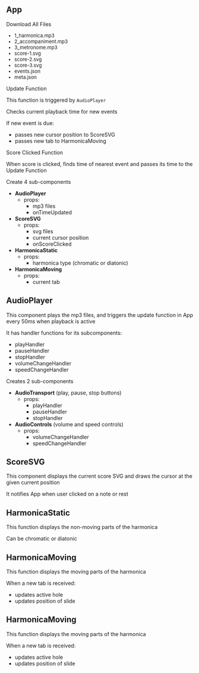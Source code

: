 

<h2>App</h2>
    <p>Download All Files</p>
    <ul style="font-size: small;">
      <li>1_harmonica.mp3</li>
      <li>2_accompaniment.mp3</li>
      <li>3_metronome.mp3</li>
      <li>score-1.svg</li>
      <li>score-2.svg</li>
      <li>score-3.svg</li>
      <li>events.json</li>
      <li>meta.json</li>
    </ul>
    <p>Update Function</p>
    <p>This function is triggered by <code>AudioPlayer</code></p>
    <p>Checks current playback time for new events</p>
    <p>If new event is due:</p>
      <ul>
        <li>passes new cursor position to ScoreSVG</li>
        <li>passes new tab to HarmonicaMoving</li>
      </ul>
    <p>Score Clicked Function</p>
    <p>When score is clicked, finds time of nearest event and passes its time to the Update Function</p>
    <p>Create 4 sub-components</p>
    <ul>
      <li><b>AudioPlayer</b>
        <ul>
          <li>props:
            <ul>
              <li>mp3 files</li>
              <li>onTimeUpdated</li>
            </ul>
          </li>
        </ul>
      </li>
      <li><b>ScoreSVG</b>
        <ul>
          <li>props:
            <ul>
              <li>svg files</li>
              <li>current cursor position</li>
              <li>onScoreClicked</li>
            </ul>
          </li>
        </ul>
      </li>
      <li><b>HarmonicaStatic</b>
        <ul>
          <li>props:
            <ul>
              <li>harmonica type (chromatic or diatonic)</li>
            </ul>
          </li>
        </ul>
      </li>
     <li><b>HarmonicaMoving</b>
        <ul>
          <li>props:
            <ul>
              <li>current tab</li>
            </ul>
          </li>
        </ul>
      </li>
    </ul>
  <h2>AudioPlayer</h2>
    <p>This component plays the mp3 files, and triggers the update function in App every 50ms when playback is active</p>
    <p>It has handler functions for its subcomponents:</p>
    <ul>
      <li>playHandler</li>
      <li>pauseHandler</li>
      <li>stopHandler</li>
      <li>volumeChangeHandler</li>
      <li>speedChangeHandler</li>
    </ul>
    <p>Creates 2 sub-components</p>
    <ul>
      <li><b>AudioTransport</b> (play, pause, stop buttons)
        <ul>
          <li>props:
            <ul>
              <li>playHandler</li>
              <li>pauseHandler</li>
              <li>stopHandler</li>
            </ul>
          </li>
        </ul>
      </li>
       <li><b>AudioControls</b> (volume and speed controls)
        <ul>
          <li>props:
            <ul>
              <li>volumeChangeHandler</li>
              <li>speedChangeHandler</li>
            </ul>
          </li>
        </ul>
      </li>
    </ul>
  </blockquote>
  <h2>ScoreSVG</h2>
    <p>This component displays the current score SVG and draws the cursor at the given current position</p>
    <p>It notifies App when user clicked on a note or rest</p>
  <h2>HarmonicaStatic</h2>
    <p>This function displays the non-moving parts of the harmonica</p>
    <p>Can be chromatic or diatonic</p>
  <h2>HarmonicaMoving</h2>
    <p>This function displays the moving parts of the harmonica</p>
    <p>When a new tab is received:</p>
    <ul>
      <li>updates active hole</li>
      <li>updates position of slide</li>
    </ul>
  <h2>HarmonicaMoving</h2>
    <p>This function displays the moving parts of the harmonica</p>
    <p>When a new tab is received:</p>
    <ul>
      <li>updates active hole</li>
      <li>updates position of slide</li>
    </ul>

